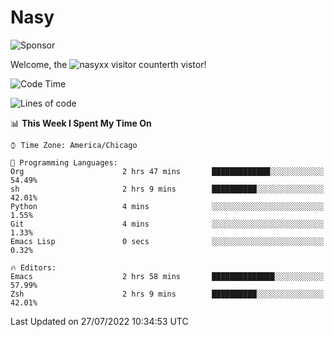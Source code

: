 # Nasy

<!--
<p align="center">
<img height="200" src="https://github-readme-stats.vercel.app/api?username=nasyxx&count_private=true&show_icons=true&theme=dracula&include_all_commits=true"/>
<img height="200" src="https://github-readme-stats.vercel.app/api/top-langs/?username=nasyxx&theme=dracula&hide=html,jupyter+notebook&count_private=true&show_icons=true"/>
</p>

  
----------------
-->

![Sponsor](https://img.shields.io/static/v1.svg?label=Sponsor&message=%E2%9D%A4&logo=GitHub&style=flat&color=pink)
 
Welcome, the ![nasyxx visitor counter](https://count.getloli.com/get/@nasyxx?theme=rule34)th vistor!
 
<!--START_SECTION:waka-->
![Code Time](http://img.shields.io/badge/Code%20Time-2%2C523%20hrs%2050%20mins-blue)

![Lines of code](https://img.shields.io/badge/From%20Hello%20World%20I%27ve%20Written-5%20Million%20lines%20of%20code-blue)

📊 **This Week I Spent My Time On** 

```text
⌚︎ Time Zone: America/Chicago

💬 Programming Languages: 
Org                      2 hrs 47 mins       █████████████░░░░░░░░░░░░   54.49% 
sh                       2 hrs 9 mins        ██████████░░░░░░░░░░░░░░░   42.01% 
Python                   4 mins              ░░░░░░░░░░░░░░░░░░░░░░░░░   1.55% 
Git                      4 mins              ░░░░░░░░░░░░░░░░░░░░░░░░░   1.33% 
Emacs Lisp               0 secs              ░░░░░░░░░░░░░░░░░░░░░░░░░   0.32%

🔥 Editors: 
Emacs                    2 hrs 58 mins       ██████████████░░░░░░░░░░░   57.99% 
Zsh                      2 hrs 9 mins        ██████████░░░░░░░░░░░░░░░   42.01%

```


 Last Updated on 27/07/2022 10:34:53 UTC
<!--END_SECTION:waka-->

<!-- ![visitors](https://visitor-badge.laobi.icu/badge?page_id=nasyxx.nasyxx) -->
